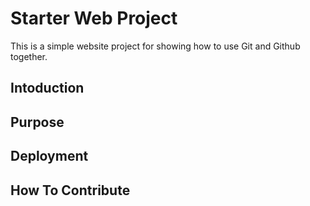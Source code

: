# Starter Web Project

This is a simple website project for showing how to use Git and Github together.

## Intoduction
## Purpose

## Deployment

## How To Contribute